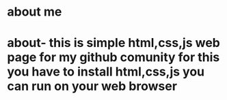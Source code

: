 # about me
# about- this is simple html,css,js web page for my github comunity   for this you have to install html,css,js   you can run on your web browser  
